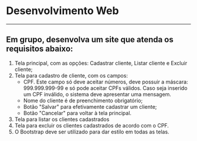 
# Desenvolvimento Web

---
## Em grupo, desenvolva um site que atenda os requisitos abaixo:

1. Tela principal, com as opções: Cadastrar cliente, Listar cliente e Excluir cliente;
2. Tela para cadastro de cliente, com os campos:
    - CPF. Este campo só deve aceitar números, deve possuir a máscara: 999.999.999-99 e só pode aceitar CPFs válidos. Caso seja inserido um CPF inválido, o sistema deve apresentar uma mensagem.
    - Nome do cliente é de preenchimento obrigatório;
    - Botão "Salvar" para efetivamente cadastrar um cliente;
    - Botão "Cancelar" para voltar à tela principal.
3. Tela para listar os clientes cadastrados
4. Tela para excluir os clientes cadastrados de acordo com o CPF.
5. O Bootstrap deve ser utilizado para dar estilo em todas as telas.